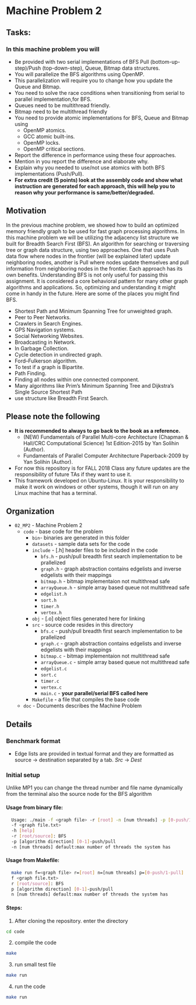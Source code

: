 # Machine Problem 2

## Tasks:
### In this machine problem you will
* Be provided with two serial implementations of BFS Pull (bottom-up-step)/Push (top-down-step), Queue, Bitmap data structures.
* You will parallelize the BFS algorithms using OpenMP.
* This parallelization will require you to change how you update the Queue and Bitmap.
* You need to solve the race conditions when transitioning from serial to parallel implementation,for BFS.
* Queues need to be multithread friendly.
* Bitmap need to be multithread friendly
* You need to provide atomic implementations for BFS, Queue and Bitmap using
    * OpenMP atomics.
    * GCC atomic built-ins.
    * OpenMP locks.
    * OpenMP critical sections.
* Report the difference in performance using these four approaches.
* Mention in you report the difference and elaborate why.
* Explain why you needed to use/not use atomics with both BFS implementations (Push/Pull).
* **For extra credit (5 points) look at the assembly code and show what instruction are generated for each approach, this will help you to reason why your performance is same/better/degraded.**

## Motivation
In the previous machine problem, we showed how to build an optimized memory friendly graph to be used for fast graph processing algorithms. In this machine problem we will be utilizing the adjacency list structure we built for Breadth Search First (BFS). An algorithm for searching or traversing tree or graph data structure, using two approaches. One that uses Push data flow where nodes in the frontier (will be explained later) update neighboring nodes, another is Pull where nodes update themselves and pull information from neighboring nodes in the frontier. Each approach has its own benefits. Understanding BFS is not only useful for passing this assignment. It is considered a core behavioral pattern for many other graph algorithms and applications. So, optimizing and understanding it might come in handy in the future. Here are some of the places you might find BFS.
* Shortest Path and Minimum Spanning Tree for unweighted graph.
* Peer to Peer Networks.
* Crawlers in Search Engines.
* GPS Navigation systems.
* Social Networking Websites.
* Broadcasting in Network.
* In Garbage Collection.
* Cycle detection in undirected graph.
* Ford–Fulkerson algorithm.
* To test if a graph is Bipartite.
* Path Finding.
* Finding all nodes within one connected component.
* Many algorithms like Prim’s Minimum Spanning Tree and Dijkstra’s Single Source Shortest Path
* use structure like Breadth First Search.

## Please note the following

* **It is recommended to always to go back to the book as a reference.**
    * (NEW) Fundamentals of Parallel Multi-core Architecture (Chapman & Hall/CRC Computational Science) 1st Edition-2015 by Yan Solihin (Author).
    * Fundamentals of Parallel Computer Architecture Paperback-2009 by Yan Solihin (Author).
* For now this repository is for FALL 2018 Class any future updates are the responsibility of future TAs if they want to use it.
* This framework developed on Ubuntu-Linux. It is your responsibility to make it work on windows or other systems, though it will run on any Linux machine that has a terminal.

## Organization
* `02_MP2` - Machine Problem 2
  * `code` - base code for the problem
    * `bin`- binaries are generated in this folder
    * `datasets` - sample data sets for the code
    * `include` - [.h] header files to be included in the code
        * `bfs.h` - push/pull breadth first search implementation to be prallelized 
        * `graph.h` - graph abstraction contains edgelists and inverse edgelists with their mappings 
        * `bitmap.h` - bitmap implementaion not multithread safe
        * `arrayQueue.h` - simple array based queue not multithread safe  
        * `edgelist.h`
        * `sort.h`
        * `timer.h`
        * `vertex.h`
    * `obj` - [.o] object files generated here for linking
    * `src` - source code resides in this directory
        * `bfs.c` - push/pull breadth first search implementation to be prallelized 
        * `graph.c` - graph abstraction contains edgelists and inverse edgelists with their mappings
        * `bitmap.c` - bitmap implementaion not multithread safe
        * `arrayQueue.c` - simple array based queue not multithread safe 
        * `edgelist.c`
        * `sort.c` 
        * `timer.c`
        * `vertex.c`
        * `main.c` - **your parallel/serial BFS called here**
    * `Makefile` - a file that compiles the base code
  * `doc` - Documents describes the Machine Problem

## Details
### Benchmark format
* Edge lists are provided in textual format and they are formatted as source → destination separated by a tab.
*Src*  →  *Dest*

### Initial setup
Unlike MP1 you can change the thread number and file name dynamically from the terminal also the source node for the BFS algorithm
#### Usage from binary file:
```bash
  Usage: ./main -f <graph file> -r [root] -n [num threads] -p [0-push/1-pull]
  -f <graph file.txt>
  -h [help]
  -r [root/source]: BFS 
  -p [algorithm direction] [0-1]-push/pull
  -n [num threads] default:max number of threads the system has
  ```
#### Usage from Makefile:
```bash
  make run f=<graph file> r=[root] n=[num threads] p=[0-push/1-pull]
  f <graph file.txt>
  r [root/source]: BFS 
  p [algorithm direction] [0-1]-push/pull
  n [num threads] default:max number of threads the system has
  ```
 #### Steps:
1. After cloning the repository. enter the directory
  ```bash
  cd code
  ```
2. compile the code
  ```bash
  make
  ```
3. run small test file
  ```bash
  make run
  ```
4. run the code
  ```bash
  make run
  ```